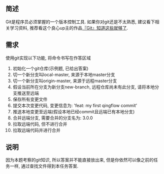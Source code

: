 ## 简述
Git是程序员必须掌握的一个版本控制工具. 如果你对git还是不太熟悉, 建议看下相关学习资料, 推荐看这个良心up主的作品[『Git』知道这些就够了](https://www.bilibili.com/video/BV1BE411g7SV/). 

## 需求
使用git实现以下功能, 将命令书写在作答区域

 1. 初始化一个git仓库(示例题, 已给出答案)
 2. 切一个新分支叫local-master, 来源于本地master分支
 3. 切一个新分支叫origin-master, 来源于远程master分支
 4. 假设当前所在分支为新分支new-branch, 远程仓库尚未有此分支, 请将本地分支推送至远端
 5. 保存所有变更文件
 6. 提交本次变更代码, 变更信息为: 'feat: my first qingflow commit'
 7. 推送本地变更至远端(假设本地已经commit且远端已有本地分支)
 8. 合并远端分支, 需要合并的分支名为: 3.0.0
 9. 拉取远端代码, 但不进行合并
 10. 拉取远端代码并进行合并

## 说明
因为本题考察的git知识, 所以答案并不能直接放出来, 但是你依然可以像之前的任务一样, 通过查找文件得到本任务答案.